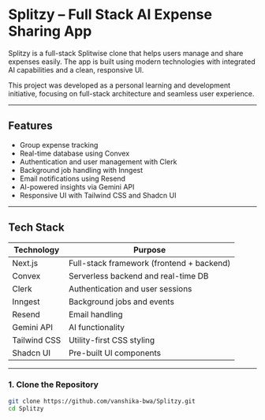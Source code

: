 # Splitzy – Full Stack AI Expense Sharing App

Splitzy is a full-stack Splitwise clone that helps users manage and share expenses easily. The app is built using modern technologies with integrated AI capabilities and a clean, responsive UI.

This project was developed as a personal learning and development initiative, focusing on full-stack architecture and seamless user experience.

---

## Features

- Group expense tracking
- Real-time database using Convex
- Authentication and user management with Clerk
- Background job handling with Inngest
- Email notifications using Resend
- AI-powered insights via Gemini API
- Responsive UI with Tailwind CSS and Shadcn UI

---

## Tech Stack

| Technology   | Purpose                          |
|--------------|----------------------------------|
| Next.js      | Full-stack framework (frontend + backend) |
| Convex       | Serverless backend and real-time DB |
| Clerk        | Authentication and user sessions |
| Inngest      | Background jobs and events       |
| Resend       | Email handling                   |
| Gemini API   | AI functionality                 |
| Tailwind CSS | Utility-first CSS styling        |
| Shadcn UI    | Pre-built UI components          |

---


### 1. Clone the Repository
```bash
git clone https://github.com/vanshika-bwa/Splitzy.git
cd Splitzy
